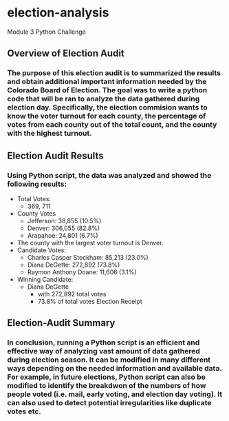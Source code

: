 # election-analysis
Module 3 Python Challenge

## Overview of Election Audit
### The purpose of this election audit is to summarized the results and obtain additional important information needed by the Colorado Board of Election. The goal was to write a python code that will be ran to analyze the data gathered during election day. Specifically, the election commision wants to know the voter turnout for each county, the percentage of votes from each county out of the total count, and the county with the highest turnout.

## Election Audit Results
### Using Python script, the data was analyzed and showed the following results:
  - Total Votes:
    - 369, 711
  - County Votes
      - Jefferson: 38,855 (10.5%)
      - Denver: 306,055 (82.8%)
      - Arapahoe: 24,801 (6.7%)
  - The county with the largest voter turnout is Denver.
  - Candidate Votes:
      - Charles Casper Stockham: 85,213 (23.0%)
      - Diana DeGette: 272,892 (73.8%)
      - Raymon Anthony Doane: 11,606 (3.1%)
  - Winning Candidate:
      - Diana DeGette
           - with 272,892 total votes
           - 73.8% of total votes
    Election Receipt

## Election-Audit Summary
### In conclusion, running a Python script is an efficient and effective way of analyzing vast amount of data gathered during election season. It can be modified in many different ways depending on the needed information and available data. For example, in future elections, Python script can also be modified to identify the breakdwon of the numbers of how people voted (i.e. mail, early voting, and election day voting). It can also used to detect potential irregularities like duplicate votes etc.   
        
